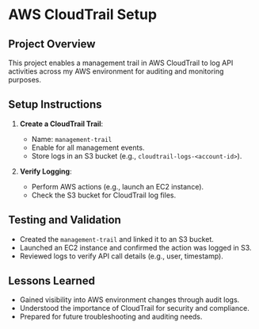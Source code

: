 # AWS CloudTrail Setup

## Project Overview
This project enables a management trail in AWS CloudTrail to log API activities across my AWS environment for auditing and monitoring purposes.

## Setup Instructions
1. **Create a CloudTrail Trail**:
   - Name: `management-trail`
   - Enable for all management events.
   - Store logs in an S3 bucket (e.g., `cloudtrail-logs-<account-id>`).

2. **Verify Logging**:
   - Perform AWS actions (e.g., launch an EC2 instance).
   - Check the S3 bucket for CloudTrail log files.

## Testing and Validation
- Created the `management-trail` and linked it to an S3 bucket.
- Launched an EC2 instance and confirmed the action was logged in S3.
- Reviewed logs to verify API call details (e.g., user, timestamp).

## Lessons Learned
- Gained visibility into AWS environment changes through audit logs.
- Understood the importance of CloudTrail for security and compliance.
- Prepared for future troubleshooting and auditing needs.